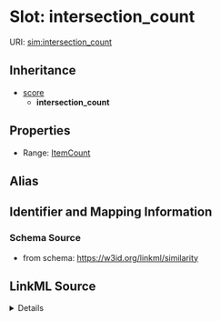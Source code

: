 # Slot: intersection_count

URI: [sim:intersection_count](https://w3id.org/linkml/similarity/intersection_count)




## Inheritance

* [score](score.md)
    * **intersection_count**







## Properties

* Range: [ItemCount](ItemCount.md)






## Alias




## Identifier and Mapping Information







### Schema Source


* from schema: https://w3id.org/linkml/similarity




## LinkML Source

<details>
```yaml
name: intersection_count
from_schema: https://w3id.org/linkml/similarity
rank: 1000
is_a: score
alias: intersection_count
range: ItemCount

```
</details>